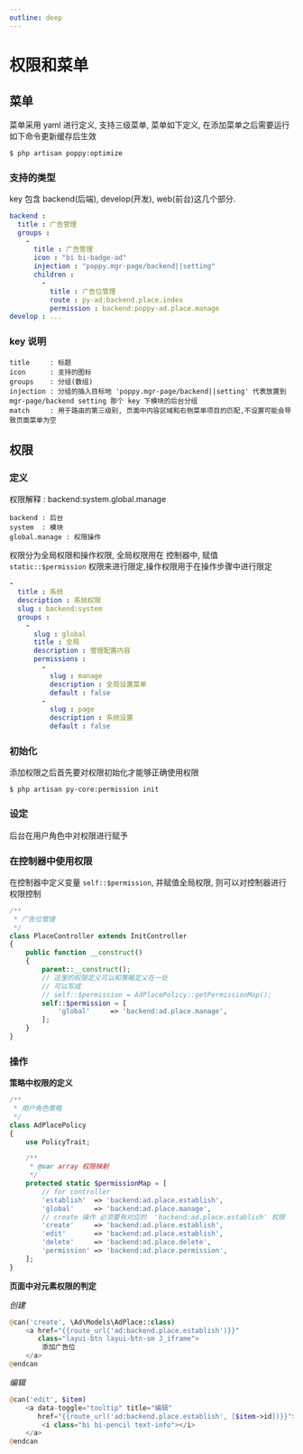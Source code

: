 ```yaml
---
outline: deep
---
```


# 权限和菜单

## 菜单

菜单采用 yaml 进行定义, 支持三级菜单, 菜单如下定义, 在添加菜单之后需要运行如下命令更新缓存后生效

```
$ php artisan poppy:optimize
```

### 支持的类型

key 包含 backend(后端), develop(开发), web(前台)这几个部分.

```yaml
backend :
  title : 广告管理
  groups :
    -
      title : 广告管理
      icon : "bi bi-badge-ad"
      injection : "poppy.mgr-page/backend||setting"
      children :
        -
          title : 广告位管理
          route : py-ad:backend.place.index
          permission : backend:poppy-ad.place.manage
develop : ...
```

### key 说明

```
title     : 标题
icon      : 支持的图标
groups    : 分组(数组)
injection : 分组的插入目标地 'poppy.mgr-page/backend||setting' 代表放置到 mgr-page/backend setting 那个 key 下模块的后台分组
match     : 用于路由的第三级别, 页面中内容区域和右侧菜单项目的匹配,不设置可能会导致页面菜单为空
```


## 权限

### 定义

权限解释 : backend:system.global.manage

```
backend : 后台
system  : 模块
global.manage : 权限操作
```

权限分为全局权限和操作权限, 全局权限用在 控制器中, 赋值 `static::$permission` 权限来进行限定,操作权限用于在操作步骤中进行限定

```yaml
-
  title : 系统
  description : 系统权限
  slug : backend:system
  groups :
    -
      slug : global
      title : 全局
      description : 管理配置内容
      permissions :
        -
          slug : manage
          description : 全局设置菜单
          default : false
        -
          slug : page
          description : 系统设置
          default : false
```

### 初始化

添加权限之后首先要对权限初始化才能够正确使用权限

```
$ php artisan py-core:permission init
```

### 设定

后台在用户角色中对权限进行赋予

### 在控制器中使用权限

在控制器中定义变量 `self::$permission`, 并赋值全局权限, 则可以对控制器进行权限控制

```php
/**
 * 广告位管理
 */
class PlaceController extends InitController
{
    public function __construct()
    {
        parent::__construct();
        // 这里的权限定义可以和策略定义在一处
        // 可以写成
        // self::$permission = AdPlacePolicy::getPermissionMap();
        self::$permission = [
            'global'     => 'backend:ad.place.manage',
        ];
    }
}
```

### 操作

**策略中权限的定义**

```php
/**
 * 用户角色策略
 */
class AdPlacePolicy
{
    use PolicyTrait;

    /**
     * @var array 权限映射
     */
    protected static $permissionMap = [
        // for controller
        'establish'  => 'backend:ad.place.establish',
        'global'     => 'backend:ad.place.manage',
        // create 操作 必须要有对应的  'backend:ad.place.establish' 权限
        'create'     => 'backend:ad.place.establish',
        'edit'       => 'backend:ad.place.establish',
        'delete'     => 'backend:ad.place.delete',
        'permission' => 'backend:ad.place.permission',
    ];
}
```

**页面中对元素权限的判定**

_创建_

```php
@can('create', \Ad\Models\AdPlace::class)
    <a href="{{route_url('ad:backend.place.establish')}}"
       class="layui-btn layui-btn-sm J_iframe">
        添加广告位
    </a>
@endcan
```

_编辑_

```php
@can('edit', $item)
    <a data-toggle="tooltip" title="编辑"
       href="{{route_url('ad:backend.place.establish', [$item->id])}}">
        <i class="bi bi-pencil text-info"></i>
    </a>
@endcan
```
